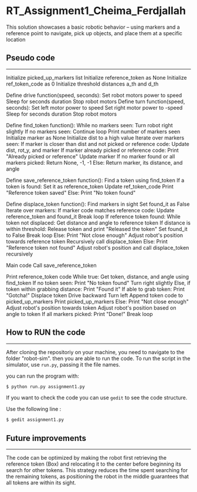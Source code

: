 # RT_Assignment1_Cheima_Ferdjallah
This solution showcases a basic robotic behavior – using markers and a reference point to navigate, pick up objects, and place them at a specific location
## Pseudo code
----------------------
Initialize picked_up_markers list
Initialize reference_token as None
Initialize ref_token_code as 0
Initialize threshold distances a_th and d_th

Define drive function(speed, seconds):
    Set robot motors power to speed
    Sleep for seconds duration
    Stop robot motors
Define turn function(speed, seconds):
    Set left motor power to speed
    Set right motor power to -speed
    Sleep for seconds duration
    Stop robot motors

Define find_token function():
    While no markers seen:
        Turn robot right slightly
        If no markers seen:
            Continue loop
    Print number of markers seen
    Initialize marker as None
    Initialize dist to a high value
    Iterate over markers seen:
        If marker is closer than dist and not picked or reference code:
            Update dist, rot_y, and marker
        If marker already picked or reference code:
            Print "Already picked or reference"
            Update marker
    If no marker found or all markers picked:
        Return None, -1, -1
    Else:
        Return marker, its distance, and angle

Define save_reference_token function():
    Find a token using find_token
    If a token is found:
        Set it as reference_token
        Update ref_token_code
        Print "Reference token saved"
    Else:
        Print "No token found"

Define displace_token function():
    Find markers in sight
    Set found_it as False
    Iterate over markers:
        If marker code matches reference code:
            Update reference_token and found_it
            Break loop
    If reference token found:
        While token not displaced:
            Get distance and angle to reference token
            If distance is within threshold:
                Release token and print "Released the token"
                Set found_it to False
                Break loop
            Else:
                Print "Not close enough"
                Adjust robot's position towards reference token
                Recursively call displace_token
    Else:
        Print "Reference token not found"
        Adjust robot's position and call displace_token recursively
        
Main code
Call save_reference_token

Print reference_token code
While true:
    Get token, distance, and angle using find_token
    If no token seen:
        Print "No token found"
        Turn right slightly
    Else, if token within grabbing distance:
        Print "Found it"
        If able to grab token:
            Print "Gotcha!"
            Displace token
            Drive backward
            Turn left
            Append token code to picked_up_markers
            Print picked_up_markers
    Else:
        Print "Not close enough"
        Adjust robot's position towards token
    Adjust robot's position based on angle to token
    If all markers picked:
        Print "Done!"
        Break loop
## How to RUN the code
-----------------------------

After cloning the repositoriy on your machine, you need to navigate to the folder "robot-sim". then you are able to run the code.
To run the script in the simulator, use `run.py`, passing it the file names. 

you can run the program with:

```bash
$ python run.py assignment1.py
```

If you want to check the code you can use `gedit` to see the code structure.

Use the following line :

```bash
$ gedit assignment1.py
```

## Future improvements
-----------------------------

The code can be optimized by making the robot first retrieving the reference token (Box) and relocating it to the center before beginning its search for other tokens. This strategy reduces the time spent searching for the remaining tokens, as positioning the robot in the middle guarantees that all tokens are within its sight.
